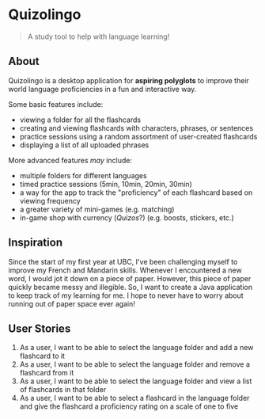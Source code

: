 # Quizolingo

> A study tool to help with language learning!

## About 
Quizolingo is a desktop application for **aspiring polyglots** to improve 
their world language proficiencies in a fun and interactive way.  

Some basic features include:
- viewing a folder for all the flashcards
- creating and viewing flashcards with characters, phrases, or sentences
- practice sessions using a random assortment of user-created flashcards
- displaying a list of all uploaded phrases

More advanced features _may_ include:
- multiple folders for different languages
- timed practice sessions (5min, 10min, 20min, 30min)
- a way for the app to track the "proficiency" of each flashcard based on viewing frequency
- a greater variety of mini-games (e.g. matching)
- in-game shop with currency (_Quizos_?) (e.g. boosts, stickers, etc.) 

## Inspiration
Since the start of my first year at UBC, I've been challenging myself to improve
my French and Mandarin skills. Whenever I encountered a new word, I would jot it down
on a piece of paper. However, this piece of paper quickly became messy and illegible. So, I 
want to create a Java application to keep track of my learning
for me. I hope to never have to worry about running out of paper space ever again!

## User Stories
1. As a user, I want to be able to select the language folder and add a new flashcard to it
2. As a user, I want to be able to select the language folder and remove a flashcard from it
3. As a user, I want to be able to select the language folder and view a list of flashcards in that folder
4. As a user, I want to be able to select a flashcard in the language folder and give the flashcard a proficiency rating on a scale of one to five 